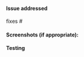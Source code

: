 <!--- Provide a general summary of your changes in the Title above -->

#### Issue addressed
<!-- include `fixes #<issue-number>` -->
<!-- the relevant issue in https://github.com/AgileVentures/WebsiteOne/issues  -->

fixes #

#### Screenshots (if appropriate):
<!-- please include screenshots of any changes to the UI for quick review  -->
<!-- please show how things look on both desktop and mobile  -->

#### Testing
<!-- Remember you must see any new tests you created (or old ones you changed) -->
<!-- fail as well as pass in order to ensure they are working -->
<!-- Unsure how to test? - please see https://github.com/AgileVentures/WebsiteOne/blob/develop/CONTRIBUTING.md#git-and-github-->
